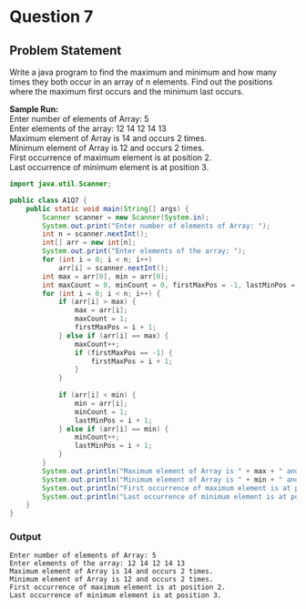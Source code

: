 # Question 7
## Problem Statement
Write a java program to find the maximum and minimum and how many times they both occur in an array of n elements. Find out the positions where the maximum first occurs and the minimum last occurs. 
 
__Sample Run:__ <br>
Enter number of elements of Array: 5 <br>
Enter elements of the array: 12 14 12 14 13 <br>
Maximum element of Array is 14 and occurs 2 times.<br> 
Minimum element of Array is 12 and occurs 2 times. <br>
First occurrence of maximum element is at position 2. <br>
Last occurrence of minimum element is at position 3. 

```java
import java.util.Scanner;

public class A1Q7 {
    public static void main(String[] args) {
        Scanner scanner = new Scanner(System.in);
        System.out.print("Enter number of elements of Array: ");
        int n = scanner.nextInt();
        int[] arr = new int[n];
        System.out.print("Enter elements of the array: ");
        for (int i = 0; i < n; i++) 
            arr[i] = scanner.nextInt();
        int max = arr[0], min = arr[0];
        int maxCount = 0, minCount = 0, firstMaxPos = -1, lastMinPos = -1;
        for (int i = 0; i < n; i++) {
            if (arr[i] > max) {
                max = arr[i];
                maxCount = 1;
                firstMaxPos = i + 1;
            } else if (arr[i] == max) {
                maxCount++;
                if (firstMaxPos == -1) {
                    firstMaxPos = i + 1;
                }
            }
            
            if (arr[i] < min) {
                min = arr[i];
                minCount = 1;
                lastMinPos = i + 1;
            } else if (arr[i] == min) {
                minCount++;
                lastMinPos = i + 1;
            }
        }
        System.out.println("Maximum element of Array is " + max + " and occurs " + maxCount + " times.");
        System.out.println("Minimum element of Array is " + min + " and occurs " + minCount + " times.");
        System.out.println("First occurrence of maximum element is at position " + firstMaxPos + ".");
        System.out.println("Last occurrence of minimum element is at position " + lastMinPos + ".");
    }
}
```

### Output
```
Enter number of elements of Array: 5 
Enter elements of the array: 12 14 12 14 13
Maximum element of Array is 14 and occurs 2 times.
Minimum element of Array is 12 and occurs 2 times. 
First occurrence of maximum element is at position 2.
Last occurrence of minimum element is at position 3.
```
